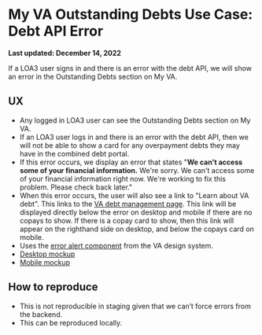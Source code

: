 # My VA Outstanding Debts Use Case: Debt API Error
**Last updated: December 14, 2022**

If a LOA3 user signs in and there is an error with the debt API, we will show an error in the Outstanding Debts section on My VA.

## UX
* Any logged in LOA3 user can see the Outstanding Debts section on My VA.
* If an LOA3 user logs in and there is an error with the debt API, then we will not be able to show a card for any overpayment debts they may have in the combined debt portal.
* If this error occurs, we display an error that states "**We can't access some of your financial information.** We're sorry. We can't access some of your financial information right now. We're working to fix this problem. Please check back later."
* When this error occurs, the user will also see a link to "Learn about VA debt". This links to the [VA debt management page](va.gov/resources/va-debt-management/). This link will be displayed directly below the error on desktop and mobile if there are no copays to show. If there is a copay card to show, then this link will appear on the righthand side on desktop, and below the copays card on mobile.
* Uses the [error alert component](https://design.va.gov/storybook/?path=/docs/components-va-alert--error) from the VA design system.
* [Desktop mockup](https://www.sketch.com/s/9b0e6efc-423a-4354-9db3-ab2083d566c9/a/uuid/84364730-D309-402E-B75D-5F52D74726BF)
* [Mobile mockup](https://www.sketch.com/s/9b0e6efc-423a-4354-9db3-ab2083d566c9/a/uuid/82AF7DA5-F5C2-4184-BE95-0AE1C131DBE6)

## How to reproduce
* This is not reproducible in staging given that we can’t force errors from the backend.
* This can be reproduced locally.
